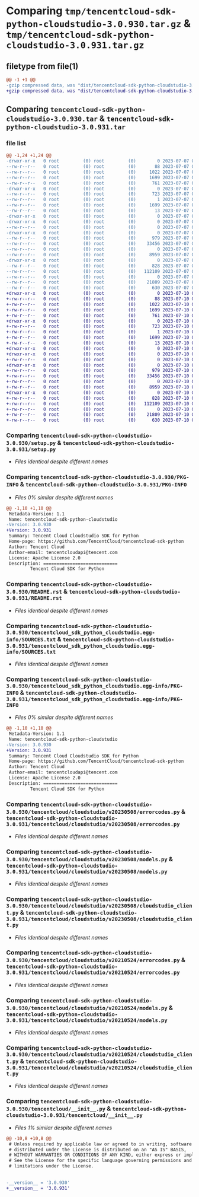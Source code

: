 # Comparing `tmp/tencentcloud-sdk-python-cloudstudio-3.0.930.tar.gz` & `tmp/tencentcloud-sdk-python-cloudstudio-3.0.931.tar.gz`

## filetype from file(1)

```diff
@@ -1 +1 @@
-gzip compressed data, was "dist/tencentcloud-sdk-python-cloudstudio-3.0.930.tar", last modified: Fri Jul  7 00:20:31 2023, max compression
+gzip compressed data, was "dist/tencentcloud-sdk-python-cloudstudio-3.0.931.tar", last modified: Mon Jul 10 00:34:07 2023, max compression
```

## Comparing `tencentcloud-sdk-python-cloudstudio-3.0.930.tar` & `tencentcloud-sdk-python-cloudstudio-3.0.931.tar`

### file list

```diff
@@ -1,24 +1,24 @@
-drwxr-xr-x   0 root         (0) root         (0)        0 2023-07-07 00:20:31.000000 tencentcloud-sdk-python-cloudstudio-3.0.930/
--rw-r--r--   0 root         (0) root         (0)       88 2023-07-07 00:20:31.000000 tencentcloud-sdk-python-cloudstudio-3.0.930/setup.cfg
--rw-r--r--   0 root         (0) root         (0)     1022 2023-07-07 00:20:31.000000 tencentcloud-sdk-python-cloudstudio-3.0.930/setup.py
--rw-r--r--   0 root         (0) root         (0)     1699 2023-07-07 00:20:31.000000 tencentcloud-sdk-python-cloudstudio-3.0.930/PKG-INFO
--rw-r--r--   0 root         (0) root         (0)      761 2023-07-07 00:20:31.000000 tencentcloud-sdk-python-cloudstudio-3.0.930/README.rst
-drwxr-xr-x   0 root         (0) root         (0)        0 2023-07-07 00:20:31.000000 tencentcloud-sdk-python-cloudstudio-3.0.930/tencentcloud_sdk_python_cloudstudio.egg-info/
--rw-r--r--   0 root         (0) root         (0)      723 2023-07-07 00:20:31.000000 tencentcloud-sdk-python-cloudstudio-3.0.930/tencentcloud_sdk_python_cloudstudio.egg-info/SOURCES.txt
--rw-r--r--   0 root         (0) root         (0)        1 2023-07-07 00:20:31.000000 tencentcloud-sdk-python-cloudstudio-3.0.930/tencentcloud_sdk_python_cloudstudio.egg-info/dependency_links.txt
--rw-r--r--   0 root         (0) root         (0)     1699 2023-07-07 00:20:31.000000 tencentcloud-sdk-python-cloudstudio-3.0.930/tencentcloud_sdk_python_cloudstudio.egg-info/PKG-INFO
--rw-r--r--   0 root         (0) root         (0)       13 2023-07-07 00:20:31.000000 tencentcloud-sdk-python-cloudstudio-3.0.930/tencentcloud_sdk_python_cloudstudio.egg-info/top_level.txt
-drwxr-xr-x   0 root         (0) root         (0)        0 2023-07-07 00:20:31.000000 tencentcloud-sdk-python-cloudstudio-3.0.930/tencentcloud/
-drwxr-xr-x   0 root         (0) root         (0)        0 2023-07-07 00:20:31.000000 tencentcloud-sdk-python-cloudstudio-3.0.930/tencentcloud/cloudstudio/
--rw-r--r--   0 root         (0) root         (0)        0 2023-07-07 00:20:31.000000 tencentcloud-sdk-python-cloudstudio-3.0.930/tencentcloud/cloudstudio/__init__.py
-drwxr-xr-x   0 root         (0) root         (0)        0 2023-07-07 00:20:31.000000 tencentcloud-sdk-python-cloudstudio-3.0.930/tencentcloud/cloudstudio/v20230508/
--rw-r--r--   0 root         (0) root         (0)      979 2023-07-07 00:20:31.000000 tencentcloud-sdk-python-cloudstudio-3.0.930/tencentcloud/cloudstudio/v20230508/errorcodes.py
--rw-r--r--   0 root         (0) root         (0)    33456 2023-07-07 00:20:31.000000 tencentcloud-sdk-python-cloudstudio-3.0.930/tencentcloud/cloudstudio/v20230508/models.py
--rw-r--r--   0 root         (0) root         (0)        0 2023-07-07 00:20:31.000000 tencentcloud-sdk-python-cloudstudio-3.0.930/tencentcloud/cloudstudio/v20230508/__init__.py
--rw-r--r--   0 root         (0) root         (0)     8959 2023-07-07 00:20:31.000000 tencentcloud-sdk-python-cloudstudio-3.0.930/tencentcloud/cloudstudio/v20230508/cloudstudio_client.py
-drwxr-xr-x   0 root         (0) root         (0)        0 2023-07-07 00:20:31.000000 tencentcloud-sdk-python-cloudstudio-3.0.930/tencentcloud/cloudstudio/v20210524/
--rw-r--r--   0 root         (0) root         (0)      828 2023-07-07 00:20:31.000000 tencentcloud-sdk-python-cloudstudio-3.0.930/tencentcloud/cloudstudio/v20210524/errorcodes.py
--rw-r--r--   0 root         (0) root         (0)   112109 2023-07-07 00:20:31.000000 tencentcloud-sdk-python-cloudstudio-3.0.930/tencentcloud/cloudstudio/v20210524/models.py
--rw-r--r--   0 root         (0) root         (0)        0 2023-07-07 00:20:31.000000 tencentcloud-sdk-python-cloudstudio-3.0.930/tencentcloud/cloudstudio/v20210524/__init__.py
--rw-r--r--   0 root         (0) root         (0)    21809 2023-07-07 00:20:31.000000 tencentcloud-sdk-python-cloudstudio-3.0.930/tencentcloud/cloudstudio/v20210524/cloudstudio_client.py
--rw-r--r--   0 root         (0) root         (0)      630 2023-07-07 00:20:31.000000 tencentcloud-sdk-python-cloudstudio-3.0.930/tencentcloud/__init__.py
+drwxr-xr-x   0 root         (0) root         (0)        0 2023-07-10 00:34:07.000000 tencentcloud-sdk-python-cloudstudio-3.0.931/
+-rw-r--r--   0 root         (0) root         (0)       88 2023-07-10 00:34:07.000000 tencentcloud-sdk-python-cloudstudio-3.0.931/setup.cfg
+-rw-r--r--   0 root         (0) root         (0)     1022 2023-07-10 00:34:07.000000 tencentcloud-sdk-python-cloudstudio-3.0.931/setup.py
+-rw-r--r--   0 root         (0) root         (0)     1699 2023-07-10 00:34:07.000000 tencentcloud-sdk-python-cloudstudio-3.0.931/PKG-INFO
+-rw-r--r--   0 root         (0) root         (0)      761 2023-07-10 00:34:07.000000 tencentcloud-sdk-python-cloudstudio-3.0.931/README.rst
+drwxr-xr-x   0 root         (0) root         (0)        0 2023-07-10 00:34:07.000000 tencentcloud-sdk-python-cloudstudio-3.0.931/tencentcloud_sdk_python_cloudstudio.egg-info/
+-rw-r--r--   0 root         (0) root         (0)      723 2023-07-10 00:34:07.000000 tencentcloud-sdk-python-cloudstudio-3.0.931/tencentcloud_sdk_python_cloudstudio.egg-info/SOURCES.txt
+-rw-r--r--   0 root         (0) root         (0)        1 2023-07-10 00:34:07.000000 tencentcloud-sdk-python-cloudstudio-3.0.931/tencentcloud_sdk_python_cloudstudio.egg-info/dependency_links.txt
+-rw-r--r--   0 root         (0) root         (0)     1699 2023-07-10 00:34:07.000000 tencentcloud-sdk-python-cloudstudio-3.0.931/tencentcloud_sdk_python_cloudstudio.egg-info/PKG-INFO
+-rw-r--r--   0 root         (0) root         (0)       13 2023-07-10 00:34:07.000000 tencentcloud-sdk-python-cloudstudio-3.0.931/tencentcloud_sdk_python_cloudstudio.egg-info/top_level.txt
+drwxr-xr-x   0 root         (0) root         (0)        0 2023-07-10 00:34:07.000000 tencentcloud-sdk-python-cloudstudio-3.0.931/tencentcloud/
+drwxr-xr-x   0 root         (0) root         (0)        0 2023-07-10 00:34:07.000000 tencentcloud-sdk-python-cloudstudio-3.0.931/tencentcloud/cloudstudio/
+-rw-r--r--   0 root         (0) root         (0)        0 2023-07-10 00:34:07.000000 tencentcloud-sdk-python-cloudstudio-3.0.931/tencentcloud/cloudstudio/__init__.py
+drwxr-xr-x   0 root         (0) root         (0)        0 2023-07-10 00:34:07.000000 tencentcloud-sdk-python-cloudstudio-3.0.931/tencentcloud/cloudstudio/v20230508/
+-rw-r--r--   0 root         (0) root         (0)      979 2023-07-10 00:34:07.000000 tencentcloud-sdk-python-cloudstudio-3.0.931/tencentcloud/cloudstudio/v20230508/errorcodes.py
+-rw-r--r--   0 root         (0) root         (0)    33456 2023-07-10 00:34:07.000000 tencentcloud-sdk-python-cloudstudio-3.0.931/tencentcloud/cloudstudio/v20230508/models.py
+-rw-r--r--   0 root         (0) root         (0)        0 2023-07-10 00:34:07.000000 tencentcloud-sdk-python-cloudstudio-3.0.931/tencentcloud/cloudstudio/v20230508/__init__.py
+-rw-r--r--   0 root         (0) root         (0)     8959 2023-07-10 00:34:07.000000 tencentcloud-sdk-python-cloudstudio-3.0.931/tencentcloud/cloudstudio/v20230508/cloudstudio_client.py
+drwxr-xr-x   0 root         (0) root         (0)        0 2023-07-10 00:34:07.000000 tencentcloud-sdk-python-cloudstudio-3.0.931/tencentcloud/cloudstudio/v20210524/
+-rw-r--r--   0 root         (0) root         (0)      828 2023-07-10 00:34:07.000000 tencentcloud-sdk-python-cloudstudio-3.0.931/tencentcloud/cloudstudio/v20210524/errorcodes.py
+-rw-r--r--   0 root         (0) root         (0)   112109 2023-07-10 00:34:07.000000 tencentcloud-sdk-python-cloudstudio-3.0.931/tencentcloud/cloudstudio/v20210524/models.py
+-rw-r--r--   0 root         (0) root         (0)        0 2023-07-10 00:34:07.000000 tencentcloud-sdk-python-cloudstudio-3.0.931/tencentcloud/cloudstudio/v20210524/__init__.py
+-rw-r--r--   0 root         (0) root         (0)    21809 2023-07-10 00:34:07.000000 tencentcloud-sdk-python-cloudstudio-3.0.931/tencentcloud/cloudstudio/v20210524/cloudstudio_client.py
+-rw-r--r--   0 root         (0) root         (0)      630 2023-07-10 00:34:07.000000 tencentcloud-sdk-python-cloudstudio-3.0.931/tencentcloud/__init__.py
```

### Comparing `tencentcloud-sdk-python-cloudstudio-3.0.930/setup.py` & `tencentcloud-sdk-python-cloudstudio-3.0.931/setup.py`

 * *Files identical despite different names*

### Comparing `tencentcloud-sdk-python-cloudstudio-3.0.930/PKG-INFO` & `tencentcloud-sdk-python-cloudstudio-3.0.931/PKG-INFO`

 * *Files 0% similar despite different names*

```diff
@@ -1,10 +1,10 @@
 Metadata-Version: 1.1
 Name: tencentcloud-sdk-python-cloudstudio
-Version: 3.0.930
+Version: 3.0.931
 Summary: Tencent Cloud Cloudstudio SDK for Python
 Home-page: https://github.com/TencentCloud/tencentcloud-sdk-python
 Author: Tencent Cloud
 Author-email: tencentcloudapi@tencent.com
 License: Apache License 2.0
 Description: ============================
         Tencent Cloud SDK for Python
```

### Comparing `tencentcloud-sdk-python-cloudstudio-3.0.930/README.rst` & `tencentcloud-sdk-python-cloudstudio-3.0.931/README.rst`

 * *Files identical despite different names*

### Comparing `tencentcloud-sdk-python-cloudstudio-3.0.930/tencentcloud_sdk_python_cloudstudio.egg-info/SOURCES.txt` & `tencentcloud-sdk-python-cloudstudio-3.0.931/tencentcloud_sdk_python_cloudstudio.egg-info/SOURCES.txt`

 * *Files identical despite different names*

### Comparing `tencentcloud-sdk-python-cloudstudio-3.0.930/tencentcloud_sdk_python_cloudstudio.egg-info/PKG-INFO` & `tencentcloud-sdk-python-cloudstudio-3.0.931/tencentcloud_sdk_python_cloudstudio.egg-info/PKG-INFO`

 * *Files 0% similar despite different names*

```diff
@@ -1,10 +1,10 @@
 Metadata-Version: 1.1
 Name: tencentcloud-sdk-python-cloudstudio
-Version: 3.0.930
+Version: 3.0.931
 Summary: Tencent Cloud Cloudstudio SDK for Python
 Home-page: https://github.com/TencentCloud/tencentcloud-sdk-python
 Author: Tencent Cloud
 Author-email: tencentcloudapi@tencent.com
 License: Apache License 2.0
 Description: ============================
         Tencent Cloud SDK for Python
```

### Comparing `tencentcloud-sdk-python-cloudstudio-3.0.930/tencentcloud/cloudstudio/v20230508/errorcodes.py` & `tencentcloud-sdk-python-cloudstudio-3.0.931/tencentcloud/cloudstudio/v20230508/errorcodes.py`

 * *Files identical despite different names*

### Comparing `tencentcloud-sdk-python-cloudstudio-3.0.930/tencentcloud/cloudstudio/v20230508/models.py` & `tencentcloud-sdk-python-cloudstudio-3.0.931/tencentcloud/cloudstudio/v20230508/models.py`

 * *Files identical despite different names*

### Comparing `tencentcloud-sdk-python-cloudstudio-3.0.930/tencentcloud/cloudstudio/v20230508/cloudstudio_client.py` & `tencentcloud-sdk-python-cloudstudio-3.0.931/tencentcloud/cloudstudio/v20230508/cloudstudio_client.py`

 * *Files identical despite different names*

### Comparing `tencentcloud-sdk-python-cloudstudio-3.0.930/tencentcloud/cloudstudio/v20210524/errorcodes.py` & `tencentcloud-sdk-python-cloudstudio-3.0.931/tencentcloud/cloudstudio/v20210524/errorcodes.py`

 * *Files identical despite different names*

### Comparing `tencentcloud-sdk-python-cloudstudio-3.0.930/tencentcloud/cloudstudio/v20210524/models.py` & `tencentcloud-sdk-python-cloudstudio-3.0.931/tencentcloud/cloudstudio/v20210524/models.py`

 * *Files identical despite different names*

### Comparing `tencentcloud-sdk-python-cloudstudio-3.0.930/tencentcloud/cloudstudio/v20210524/cloudstudio_client.py` & `tencentcloud-sdk-python-cloudstudio-3.0.931/tencentcloud/cloudstudio/v20210524/cloudstudio_client.py`

 * *Files identical despite different names*

### Comparing `tencentcloud-sdk-python-cloudstudio-3.0.930/tencentcloud/__init__.py` & `tencentcloud-sdk-python-cloudstudio-3.0.931/tencentcloud/__init__.py`

 * *Files 1% similar despite different names*

```diff
@@ -10,8 +10,8 @@
 # Unless required by applicable law or agreed to in writing, software
 # distributed under the License is distributed on an "AS IS" BASIS,
 # WITHOUT WARRANTIES OR CONDITIONS OF ANY KIND, either express or implied.
 # See the License for the specific language governing permissions and
 # limitations under the License.
 
 
-__version__ = '3.0.930'
+__version__ = '3.0.931'
```

